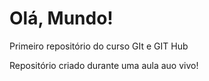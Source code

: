 # Olá, Mundo!
 Primeiro repositório do curso GIt e GIT Hub

 Repositório criado durante uma aula auo vivo!
